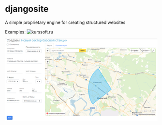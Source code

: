 # djangosite 

A simple proprietary engine for creating structured websites

Examples: ![kurssoft.ru](https://kurssoft.ru "kurssoft.ru")

![alt text](mysite/static/screen/2020-02-25_114105.png "Описание будет тут")
